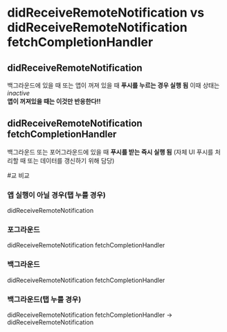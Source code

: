 # didReceiveRemoteNotification vs didReceiveRemoteNotification fetchCompletionHandler

## didReceiveRemoteNotification
백그라운드에 있을 때 또는 앱이 꺼져 있을 때 **푸시를 누르는 경우 실행 됨**
이때 상태는 *inactive*  
**앱이 꺼져있을 때는 이것만 반응한다!!**
## didReceiveRemoteNotification fetchCompletionHandler
백그라운드 또는 포어그라운드에 있을 때 **푸시를 받는 즉시 실행 됨**
(자체 UI 푸시를 처리할 때 또는 데이터를 갱신하기 위해 담당)

#교 비교
### 앱 실행이 아닐 경우(탭 누를 경우)
didReceiveRemoteNotification
### 포그라운드
didReceiveRemoteNotification fetchCompletionHandler
### 백그라운드
didReceiveRemoteNotification fetchCompletionHandler
### 백그라운드(탭 누를 경우)
didReceiveRemoteNotification fetchCompletionHandler
-> didReceiveRemoteNotification
